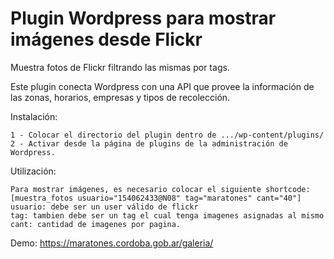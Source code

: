 # Plugin Wordpress para mostrar imágenes desde Flickr

Muestra fotos de Flickr filtrando las mismas por tags.

Este plugin conecta Wordpress con una API que provee la información de las zonas, horarios, empresas y tipos de recolección.

Instalación:

    1 - Colocar el directorio del plugin dentro de .../wp-content/plugins/
    2 - Activar desde la página de plugins de la administración de Wordpress.

Utilización:

    Para mostrar imágenes, es necesario colocar el siguiente shortcode:
    [muestra_fotos usuario="154062433@N08" tag="maratones" cant="40"]
    usuario: debe ser un user válido de flickr
    tag: tambien debe ser un tag el cual tenga imagenes asignadas al mismo
    cant: cantidad de imagenes por pagina.

Demo: https://maratones.cordoba.gob.ar/galeria/
